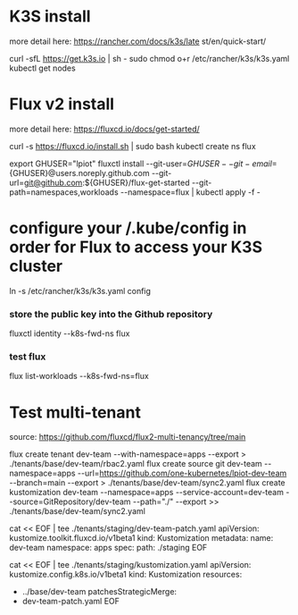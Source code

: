 # K3S install

more detail here: https://rancher.com/docs/k3s/late st/en/quick-start/

curl -sfL https://get.k3s.io | sh -
sudo chmod o+r /etc/rancher/k3s/k3s.yaml
kubectl get nodes

# Flux v2 install

more detail here: https://fluxcd.io/docs/get-started/

curl -s https://fluxcd.io/install.sh | sudo bash
kubectl create ns flux

export GHUSER="lpiot"
fluxctl install --git-user=${GHUSER} --git-email=${GHUSER}@users.noreply.github.com --git-url=git@github.com:${GHUSER}/flux-get-started --git-path=namespaces,workloads --namespace=flux | kubectl apply -f -

# configure your /.kube/config in order for Flux to access your K3S cluster
ln -s /etc/rancher/k3s/k3s.yaml config

### store the public key into the Github repository
fluxctl identity --k8s-fwd-ns flux

### test flux
flux list-workloads --k8s-fwd-ns=flux


# Test multi-tenant

source: https://github.com/fluxcd/flux2-multi-tenancy/tree/main


flux create tenant dev-team --with-namespace=apps --export > ./tenants/base/dev-team/rbac2.yaml
flux create source git dev-team --namespace=apps --url=https://github.com/one-kubernetes/lpiot-dev-team --branch=main --export > ./tenants/base/dev-team/sync2.yaml
flux create kustomization dev-team --namespace=apps --service-account=dev-team --source=GitRepository/dev-team --path="./" --export >> ./tenants/base/dev-team/sync2.yaml

cat << EOF | tee ./tenants/staging/dev-team-patch.yaml
apiVersion: kustomize.toolkit.fluxcd.io/v1beta1
kind: Kustomization
metadata:
  name: dev-team
  namespace: apps
spec:
  path: ./staging
EOF

cat << EOF | tee ./tenants/staging/kustomization.yaml
apiVersion: kustomize.config.k8s.io/v1beta1
kind: Kustomization
resources:
  - ../base/dev-team
patchesStrategicMerge:
  - dev-team-patch.yaml
EOF
